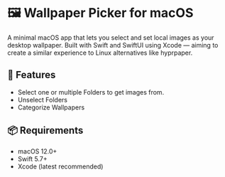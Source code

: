 # 🖼️ Wallpaper Picker for macOS

A minimal macOS app that lets you select and set local images as your desktop wallpaper. Built with Swift and SwiftUI using Xcode — aiming to create a similar experience to Linux alternatives like hyprpaper.

## 🚀 Features

- Select one or multiple Folders to get images from.
- Unselect Folders
- Categorize Wallpapers

## 📦 Requirements

- macOS 12.0+
- Swift 5.7+
- Xcode (latest recommended)